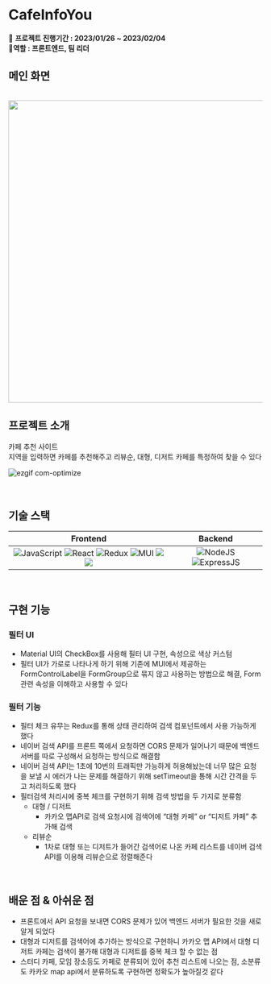 # CafeInfoYou
📆 **프로젝트 진행기간 : 2023/01/26 ~ 2023/02/04**<br>
🔷**역할 : 프론트엔드, 팀 리더**

## 메인 화면
<p align="center">
  <br>
  <img width="1227" height="600" alt="메인 화면" src="https://user-images.githubusercontent.com/62414262/227697470-ec1307ec-58fe-433b-af5a-a15a1e342920.png">
  <br>
</p>

## 프로젝트 소개

<p align="justify">
카페 추천 사이트 <br>
지역을 입력하면 카페를 추천해주고 리뷰순, 대형, 디저트 카페를 특정하여 찾을 수 있다
</p>


![ezgif com-optimize](https://user-images.githubusercontent.com/62414262/227705718-6563aec0-2e18-47d5-b7d4-f311616fec91.gif)

<br>

## 기술 스택


| Frontend | Backend |
| :--------: | :--------: |
|  <img src="https://img.shields.io/badge/javascript-%23323330.svg?style=for-the-badge&logo=javascript&logoColor=%23F7DF1E" alt="JavaScript">  <img src="https://img.shields.io/badge/react-%2320232a.svg?style=for-the-badge&logo=react&logoColor=%2361DAFB" alt="React">  <img src="https://img.shields.io/badge/redux-%23593d88.svg?style=for-the-badge&logo=redux&logoColor=white" alt="Redux"> <img src="https://img.shields.io/badge/MUI-%230081CB.svg?style=for-the-badge&logo=mui&logoColor=white" alt="MUI"> <img src="https://img.shields.io/badge/NAVER Search API-green?style=for-the-badge&logo=Naver&logoColor=white"> <img src="https://img.shields.io/badge/KAKAO SEARCH API-F7DF1E?style=for-the-badge&logo=Kakao&logoColor=black"> |   <img src="https://img.shields.io/badge/node.js-6DA55F?style=for-the-badge&logo=node.js&logoColor=white" alt="NodeJS">  <img src="https://img.shields.io/badge/express.js-%23404d59.svg?style=for-the-badge&logo=express&logoColor=%2361DAFB" alt="ExpressJS"> 
 

<br>

## 구현 기능

### 필터 UI
- Material UI의 CheckBox를 사용해 필터 UI 구현, 속성으로 색상 커스텀
- 필터 UI가 가로로 나타나게 하기 위해 기존에 MUI에서 제공하는 FormControlLabel을 FormGroup으로 묶지 않고 사용하는 방법으로 해결,
Form 관련 속성을 이해하고 사용할 수 있다

### 필터 기능
- 필터 체크 유무는 Redux를 통해 상태 관리하여 검색 컴포넌트에서 사용 가능하게 했다
- 네이버 검색 API를 프론트 쪽에서 요청하면 CORS 문제가 일어나기 때문에 백엔드 서버를 따로 구성해서 요청하는 방식으로 해결함
- 네이버 검색 API는 1초에 10번의 트래픽만 가능하게 허용해놨는데 너무 많은 요청을 보낼 시
에러가 나는 문제를 해결하기 위해 setTimeout을 통해 시간 간격을 두고 처리하도록 했다
- 필터검색 처리시에 중복 체크를 구현하기 위해 검색 방법을 두 가지로 분류함
  - 대형 / 디저트
    - 카카오 맵API로 검색 요청시에 검색어에 “대형 카페” or “디저트 카페” 추가해 검색
  - 리뷰순
    - 1차로 대형 또는 디저트가 들어간 검색어로 나온 카페 리스트를 
    네이버 검색 API를 이용해 리뷰순으로 정렬해준다
   
<br>

## 배운 점 & 아쉬운 점
- 프론트에서 API 요청을 보내면 CORS 문제가 있어 백엔드 서버가 필요한 것을 새로 알게 되었다
- 대형과 디저트를 검색어에 추가하는 방식으로 구현하니 카카오 맵 API에서 대형 디저트 카페는 검색이 불가해 대형과 디저트를 중복 체크 할 수 없는 점
- 스터디 카페, 모임 장소등도 카페로 분류되어 있어 추천 리스트에 나오는 점, 소분류도 카카오 map api에서 분류하도록 구현하면 정확도가 높아질것 같다


